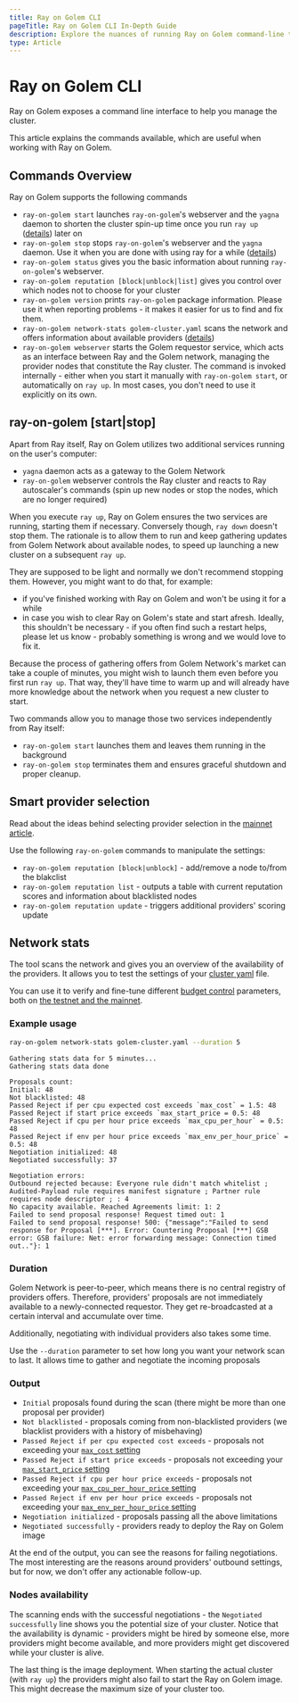 ```yaml
---
title: Ray on Golem CLI
pageTitle: Ray on Golem CLI In-Depth Guide
description: Explore the nuances of running Ray on Golem command-line tools
type: Article
---
```


# Ray on Golem CLI

Ray on Golem exposes a command line interface to help you manage the cluster.

This article explains the commands available, which are useful when working with Ray on Golem.

## Commands Overview

Ray on Golem supports the following commands

- `ray-on-golem start` launches `ray-on-golem`'s webserver and the `yagna` daemon to shorten the cluster spin-up time once you run `ray up` ([details](#ray-on-golem-start-stop)) later on
- `ray-on-golem stop` stops `ray-on-golem`'s webserver and the `yagna` daemon. Use it when you are done with using ray for a while ([details](#ray-on-golem-start-stop)) 
- `ray-on-golem status` gives you the basic information about running `ray-on-golem`'s webserver.
- `ray-on-golem reputation [block|unblock|list]` gives you control over which nodes not to choose for your cluster
- `ray-on-golem version` prints `ray-on-golem` package information. Please use it when reporting problems - it makes it easier for us to find and fix them.
- `ray-on-golem network-stats golem-cluster.yaml` scans the network and offers information about available providers ([details](#network-stats))
- `ray-on-golem webserver` starts the Golem requestor service, which acts as an interface between Ray and the Golem network, managing the provider nodes that constitute the Ray cluster. The command is invoked internally - either when you start it manually with `ray-on-golem start`, or automatically on `ray up`. In most cases, you don't need to use it explicitly on its own.

## ray-on-golem [start|stop]

Apart from Ray itself, Ray on Golem utilizes two additional services running on the user's computer:
- `yagna` daemon acts as a gateway to the Golem Network 
- `ray-on-golem` webserver controls the Ray cluster and reacts to Ray autoscaler's commands (spin up new nodes or stop the nodes, which are no longer required) 

When you execute `ray up`, Ray on Golem ensures the two services are running, starting them if necessary. Conversely though, `ray down` doesn't stop them.
The rationale is to allow them to run and keep gathering updates from Golem Network about available nodes, to speed up launching a new cluster on a subsequent `ray up`.

They are supposed to be light and normally we don't recommend stopping them.
However, you might want to do that, for example:
- if you've finished working with Ray on Golem and won't be using it for a while
- in case you wish to clear Ray on Golem's state and start afresh. Ideally, this shouldn't be necessary - 
if you often find such a restart helps, please let us know - 
probably something is wrong and we would love to fix it.

Because the process of gathering offers from Golem Network's market can take a couple of minutes, 
you might wish to launch them even before you first run `ray up`. 
That way, they'll have time to warm up and will already have more knowledge about the network 
when you request a new cluster to start. 

Two commands allow you to manage those two services independently from Ray itself:

* `ray-on-golem start` launches them and leaves them running in the background
* `ray-on-golem stop` terminates them and ensures graceful shutdown and proper cleanup.

## Smart provider selection 

Read about the ideas behind selecting provider selection in the [mainnet article](/docs/creators/ray/mainnet#smart-provider-selection).

Use the following `ray-on-golem` commands to manipulate the settings:

* `ray-on-golem reputation [block|unblock]` - add/remove a node to/from the blakclist
* `ray-on-golem reputation list` - outputs a table with current reputation scores and information about blacklisted nodes
* `ray-on-golem reputation update` - triggers additional providers' scoring update

## Network stats 

The tool scans the network and gives you an overview of the availability of the providers.
It allows you to test the settings of your [cluster yaml](/docs/creators/ray/cluster-yaml) file.

You can use it to verify and fine-tune different [budget control](/docs/creators/ray/cluster-yaml#avoiding-too-expensive-providers) parameters,
both on [the testnet and the mainnet](/docs/creators/ray/cluster-yaml#network).

### Example usage

```bash
ray-on-golem network-stats golem-cluster.yaml --duration 5
```

```
Gathering stats data for 5 minutes...
Gathering stats data done

Proposals count:
Initial: 48
Not blacklisted: 48
Passed Reject if per cpu expected cost exceeds `max_cost` = 1.5: 48
Passed Reject if start price exceeds `max_start_price = 0.5: 48
Passed Reject if cpu per hour price exceeds `max_cpu_per_hour` = 0.5: 48
Passed Reject if env per hour price exceeds `max_env_per_hour_price` = 0.5: 48
Negotiation initialized: 48 
Negotiated successfully: 37

Negotiation errors:
Outbound rejected because: Everyone rule didn't match whitelist ; Audited-Payload rule requires manifest signature ; Partner rule requires node descriptor ; : 4
No capacity available. Reached Agreements limit: 1: 2
Failed to send proposal response! Request timed out: 1
Failed to send proposal response! 500: {"message":"Failed to send response for Proposal [***]. Error: Countering Proposal [***] GSB error: GSB failure: Net: error forwarding message: Connection timed out.."}: 1
```

### Duration

Golem Network is peer-to-peer, which means there is no central registry of providers offers. Therefore,
providers' proposals are not immediately available to a newly-connected requestor. They get re-broadcasted at a certain interval and accumulate over time.

Additionally, negotiating with individual providers also takes some time.

Use the `--duration` parameter to set how long you want your network scan to last. It allows time to gather and negotiate the incoming proposals

### Output

- `Initial` proposals found during the scan (there might be more than one proposal per provider)
- `Not blacklisted` - proposals coming from non-blacklisted providers (we blacklist providers with a history of misbehaving)
- `Passed Reject if per cpu expected cost exceeds` - proposals not exceeding your [`max_cost` setting](/docs/creators/ray/cluster-yaml#choosing-the-cheapest-providers-maximum-expected-usage-cost)
- `Passed Reject if start price exceeds` - proposals not exceeding your [`max_start_price` setting](/docs/creators/ray/cluster-yaml#maximum-provider-prices)
- `Passed Reject if cpu per hour price exceeds` - proposals not exceeding your [`max_cpu_per_hour_price` setting](/docs/creators/ray/cluster-yaml#maximum-provider-prices)
- `Passed Reject if env per hour price exceeds` - proposals not exceeding your [`max_env_per_hour_price` setting](/docs/creators/ray/cluster-yaml#maximum-provider-prices)
- `Negotiation initialized` - proposals passing all the above limitations
- `Negotiated successfully` - providers ready to deploy the Ray on Golem image

At the end of the output, you can see the reasons for failing negotiations.
The most interesting are the reasons around providers' outbound settings, but for now, we don't offer any actionable follow-up.

### Nodes availability

The scanning ends with the successful negotiations - the `Negotiated successfully` line shows you the potential size of your cluster.
Notice that the availability is dynamic - providers might be hired by someone else, more providers might become available, and more providers might get discovered while your cluster is alive.

The last thing is the image deployment. When starting the actual cluster (with `ray up`) the providers might also fail to start the Ray on Golem image. This might decrease the maximum size of your cluster too.
